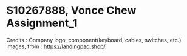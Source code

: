# S10267888, Vonce Chew Assignment_1










Credits :
Company logo, component(keyboard, cables, switches, etc.) images, from : https://landingpad.shop/
